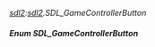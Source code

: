 _[sdl2](../../modules/sdl2/sdl2-module.md):[sdl2](../../modules/sdl2/sdl2-module.md).SDL\_GameControllerButton_
##### Enum SDL\_GameControllerButton
